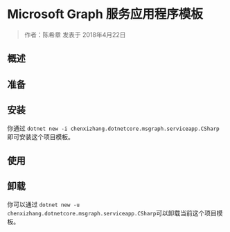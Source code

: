 # Microsoft Graph 服务应用程序模板

> 作者：陈希章 发表于 2018年4月22日

## 概述

## 准备

## 安装

你通过 `dotnet new -i chenxizhang.dotnetcore.msgraph.serviceapp.CSharp` 即可安装这个项目模板。

## 使用



## 卸载

你可以通过 `dotnet new -u chenxizhang.dotnetcore.msgraph.serviceapp.CSharp`可以卸载当前这个项目模板。